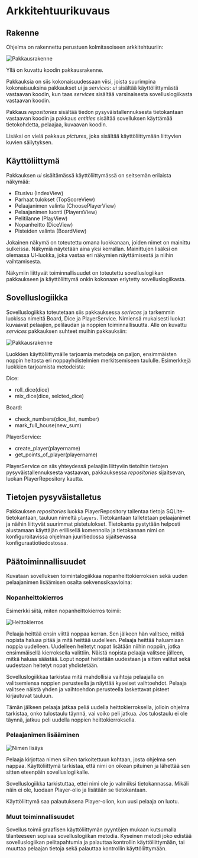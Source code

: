 # Arkkitehtuurikuvaus

## Rakenne

Ohjelma on rakennettu perustuen kolmitasoiseen arkkitehtuuriin:

![Pakkausrakenne](./kuvat/pakkauskaavio.png)

Yllä on kuvattu koodin pakkausrakenne.

Pakkauksia on siis kokonaisuudessaan viisi, joista suurimpina kokonaisuuksina pakkaukset _ui_ ja _services_: _ui_ sisältää käyttöliittymästä vastaavan koodin, kun taas _services_  sisältää varsinaisesta sovelluslogiikasta vastaavan koodin. 

Pakkaus _repositories_ sisältää tiedon pysyväistallennuksesta tietokantaan vastaavan koodin ja pakkaus _entities_ sisältää sovelluksen käyttämää tietokohdetta, pelaajaa, kuvaavan koodin.

Lisäksi on vielä pakkaus _pictures_, joka sisältää käyttöliittymään liittyvien kuvien säilytyksen.

## Käyttöliittymä

Pakkauksen _ui_ sisältämässä käyttöliittymässä on seitsemän erilaista näkymää:

- Etusivu (IndexView)
- Parhaat tulokset (TopScoreView)
- Pelaajanimen valinta (ChoosePlayerView)
- Pelaajanimen luonti (PlayersView)
- Pelitilanne (PlayView)
- Nopanheitto (DiceView)
- Pisteiden valinta (BoardView)

Jokainen näkymä on toteutettu omana luokkanaan, joiden nimet on mainittu sulkeissa. Näkymiä näytetään aina yksi kerrallan. Mainittujen lisäksi on olemassa UI-luokka, joka vastaa eri näkymien näyttämisestä ja niihin vaihtamisesta. 

Näkymiin liittyvät toiminnallisuudet on toteutettu sovelluslogiikan pakkaukseen ja käyttöliittymä onkin kokonaan eriytetty sovelluslogiikasta.

## Sovelluslogiikka

Sovelluslogiikka toteutetaan siis pakkauksessa _serivces_ ja tarkemmin luokissa nimeltä Board, Dice ja PlayerService. Nimiensä mukaisesti luokat kuvaavat pelaajien, pelilaudan ja noppien toiminnallisuutta. Alle on kuvattu _services_ pakkauksen suhteet muihin pakkauksiin:

![Pakkausrakenne](./kuvat/arkkitehtuuri_pakkauskaavio.png)

Luokkien käyttöliittymälle tarjoamia metodeja on paljon, ensimmäisten noppin heitosta eri noppayhdistelmien merkitsemiseen taululle. Esimerkkejä luokkien tarjoamista metodeista:

Dice:

- roll_dice(dice)
- mix_dice(dice, selcted_dice)

Board:

- check_numbers(dice_list, number)
- mark_full_house(new_sum)

PlayerService:

- create_player(playername)
- get_points_of_player(playername)

PlayerService on siis yhteydessä pelaajiin liittyviin tietoihin  tietojen pysyväistallennuksesta vastaavan, pakkauksessa _repositories_ sijaitsevan, luokan PlayerRepository kautta.

## Tietojen pysyväistalletus

Pakkauksen _repositories_ luokka PlayerRepository tallentaa tietoja SQLite-tietokantaan, tauluun nimeltä `players`. Tietokantaan talletetaan pelaajanimet ja näihin liittyvät suurimmat pistetulokset. 
Tietokanta pystytään helposti alustamaan käyttäjän erillisellä komennolla ja tietokannan nimi on konfiguroitavissa ohjelman juuritiedossa sijaitsevassa konfiguraatiotiedostossa.

## Päätoiminnallisuudet

Kuvataan sovelluksen toimintalogiikkaa nopanheittokierroksen sekä uuden pelaajanimen lisäämisen osalta sekvenssikaavioina:

### Nopanheittokierros

Esimerkki siitä, miten nopanheittokierros toimii:

![Heittokierros](./kuvat/sekvenssi_nopanheitto.png)

Pelaaja heittää ensin viittä noppaa kerran. Sen jälkeen hän valitsee, mitkä nopista haluaa pitää ja mitä heittää uudelleen. Pelaaja heittää haluamiaan noppia uudelleen. Uudelleen heitetyt nopat lisätään niihin noppiin, jotka ensimmäisellä kierroksella valittiin. 
Näistä nopista pelaaja valitsee jälleen, mitkä haluaa säästää. Loput nopat heitetään uudestaan ja sitten valitut sekä uudestaan heitetyt nopat yhdistetään.

Sovelluslogiikkaa tarkistaa mitä mahdollisia vaihtoja pelaajalla on valitsemiensa noppien perusteella ja näyttää kyseiset vaihtoehdot. Pelaaja valitsee näistä yhden ja vaihtoehdon perusteella laskettavat pisteet kirjautuvat tauluun.

Tämän jälkeen pelaaja jatkaa peliä uudella heittokierroksella, jolloin ohjelma tarkistaa, onko tulostaulu täynnä, vai voiko peli jatkua. Jos tulostaulu ei ole täynnä, jatkuu peli uudella noppien heittokierroksella.

### Pelaajanimen lisääminen

![Nimen lisäys](./kuvat/sekvenssi_nimi.png)

Pelaaja kirjottaa nimen siihen tarkoitettuun kohtaan, josta ohjelma sen nappaa. Käyttöliittymä tarkistaa, että nimi on oikean pituinen ja lähettää sen sitten eteenpäin sovelluslogiikalle. 

Sovelluslogiikka tarkistuttaa, ettei nimi ole jo valmiiksi tietokannassa. Mikäli näin ei ole, luodaan Player-olio ja lisätään se tietokantaan.

Käyttöliittymä saa palautuksena Player-olion, kun uusi pelaaja on luotu.

### Muut toiminnallisuudet

Sovellus toimii graafisen käyttöliittymän pyyntöjen mukaan kutsumalla tilanteeseen sopivaa sovelluslogiikan metodia. Kyseinen metodi joko edistää sovelluslogiikan pelitapahtumia ja palauttaa kontrollin käyttöliittymään, tai muuttaa pelaajan tietoja sekä palauttaa kontrollin käyttöliittymään.
